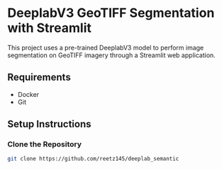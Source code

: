 # DeeplabV3 GeoTIFF Segmentation with Streamlit

This project uses a pre-trained DeeplabV3 model to perform image segmentation on GeoTIFF imagery through a Streamlit web application.

## Requirements

- Docker
- Git

## Setup Instructions

### Clone the Repository

```sh
git clone https://github.com/reetz145/deeplab_semantic
